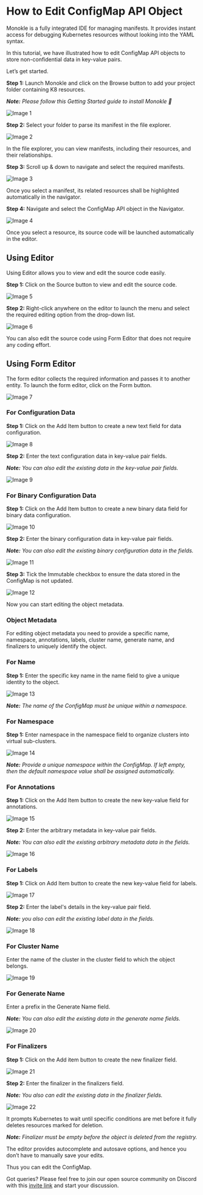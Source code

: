 # How to Edit ConfigMap API Object

Monokle is a fully integrated IDE for managing manifests. It provides instant access for debugging Kubernetes resources without looking into the YAML syntax. 

In this tutorial, we have illustrated how to edit ConfigMap API objects to store non-confidential data in key-value pairs.       

Let’s get started. 

**Step 1:** Launch Monokle and click on the Browse button to add your project folder containing K8 resources. 

<em>**Note:** Please follow this Getting Started guide to install Monokle 🚀</em>

![Image 1](img/image-1.png)

**Step 2:** Select your folder to parse its manifest in the file explorer. 

![Image 2](img/image-2.png)

In the file explorer, you can view manifests, including their resources, and their relationships.

**Step 3:** Scroll up & down to navigate and select the required manifests. 

![Image 3](img/image-3.gif)

Once you select a manifest, its related resources shall be highlighted automatically in the navigator. 

**Step 4:** Navigate and select the ConfigMap API object in the Navigator.  

![Image 4](img/image-4.png)

Once you select a resource, its source code will be launched automatically in the editor. 

## Using Editor 

Using Editor allows you to view and edit the source code easily. 

**Step 1:** Click on the Source button to view and edit the source code. 

![Image 5](img/image-5.png)


**Step 2:** Right-click anywhere on the editor to launch the menu and select the required editing option from the drop-down list. 

![Image 6](img/image-6.png)

You can also edit the source code using Form Editor that does not require any coding effort. 

## Using Form Editor

The form editor collects the required information and passes it to another entity. To launch the form editor, click on the Form button. 

![Image 7](img/image-7.png)

### For Configuration Data

**Step 1:** Click on the Add Item button to create a new text field for data configuration.

![Image 8](img/image-8.png)

**Step 2:** Enter the text configuration data in key-value pair fields.

<em>**Note:** You can also edit the existing data in the key-value pair fields.</em>

![Image 9](img/image-9.png)

### For Binary Configuration Data 

**Step 1:** Click on the Add Item button to create a new binary data field for binary data configuration.

![Image 10](img/image-10.png)

**Step 2:** Enter the binary configuration data in key-value pair fields.

<em>**Note:** You can also edit the existing binary configuration data in the fields.</em> 

![Image 11](img/image-11.png)

**Step 3:** Tick the Immutable checkbox to ensure the data stored in the ConfigMap is not updated. 

![Image 12](img/image-12.png)

Now you can start editing the object metadata. 

### Object Metadata

For editing object metadata you need to provide a specific name, namespace, annotations, labels, cluster name, generate name, and finalizers to uniquely identify the object.  

### For Name

**Step 1:** Enter the specific key name in the name field to give a unique identity to the object.

![Image 13](img/image-13.png)

<em>**Note:** The name of the ConfigMap must be unique within a namespace.</em>


### For Namespace

**Step 1:** Enter namespace in the namespace field to organize clusters into virtual sub-clusters. 

![Image 14](img/image-14.png)

<em>**Note:** Provide a unique namespace within the ConfigMap. If left empty, then the default namespace value shall be assigned automatically.</em> 

### For Annotations

**Step 1:** Click on the Add Item button to create the new key-value field for annotations. 

![Image 15](img/image-15.png)

**Step 2:** Enter the arbitrary metadata in key-value pair fields.

<em>**Note:** You can also edit the existing arbitrary metadata data in the fields.</em> 

![Image 16](img/image-16.png)

### For Labels

**Step 1:** Click on Add Item button to create the new key-value field for labels.

![Image 17](img/image-17.png)

**Step 2:** Enter the label's details in the key-value pair field.

<em>**Note:**  you also can edit the existing label data in the fields.</em> 

![Image 18](img/image-18.png)

### For Cluster Name

Enter the name of the cluster in the cluster field to which the object belongs.

![Image 19](img/image-19.png)

### For Generate Name

Enter a prefix in the Generate Name field.

<em>**Note:** You can also edit the existing data in the generate name fields.</em> 

![Image 20](img/image-20.png)

### For Finalizers


**Step 1:** Click on the Add item button to create the new finalizer field.

![Image 21](img/image-21.png)

**Step 2:** Enter the finalizer in the finalizers field. 

<em>**Note:** You also can edit the existing data in the finalizer fields.</em> 

![Image 22](img/image-22.png)

It prompts Kubernetes to wait until specific conditions are met before it fully deletes resources marked for deletion.

<em>**Note:** Finalizer must be empty before the object is deleted from the registry.</em> 

The editor provides autocomplete and autosave options, and hence you don’t have to manually save your edits. 
                 
Thus you can edit the ConfigMap. 

Got queries? Please feel free to join our open source community on Discord with this [invite link](https://discord.gg/6zupCZFQbe) and start your discussion. 
